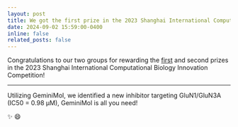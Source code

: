 ```yaml
---
layout: post
title: We got the first prize in the 2023 Shanghai International Computational Biology Innovation Competition!
date: 2024-09-02 15:59:00-0400
inline: false
related_posts: false
---
```


Congratulations to our two groups for rewarding the [first](https://competition.huaweicloud.com/information/1000042002/html13) and second prizes in the 2023 Shanghai International Computational Biology Innovation Competition!

---

Utilizing GeminiMol, we identified a new inhibitor targeting GluN1/GluN3A (IC50 = 0.98 μM), GeminiMol is all you need!

:sparkles: :smile:
